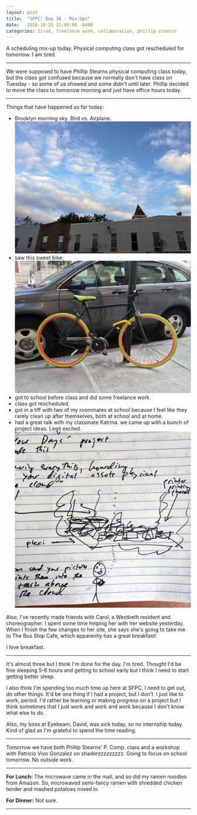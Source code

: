 ```yaml
---
layout: post
title:  "SFPC: Day 16 - Mix-Ups"
date:   2016-10-25 15:00:00 -0400
categories: tired, freelance work, collaboration, phillip stearns
---
```


A scheduling mix-up today. Physical computing class got rescheduled for tomorrow. I am tired.

-----

We were supposed to have Phillip Stearns physical computing class today, but the class got confused because we normally don't have class on Tuesday - so some of us showed and some didn't until later. Phillip decided to move the class to tomorrow morning and just have office hours today.

-----

Things that have happened so far today:

- Brooklyn morning sky. Bird vs. Airplane.
![Brooklyn sky](/images/IMG_4816.JPG)
- saw this sweet bike.
![sweet bike](/images/IMG_4824.JPG)
- got to school before class and did some freelance work.
- class got rescheduled.
- got in a tiff with two of my roommates at school because I feel like they rarely clean up after themselves, both at school and at home.
- had a great talk with my classmate Katrina. we came up with a bunch of project ideas. Legit excited.
![project ideas](/images/IMG_4825.JPG)

Also, I've recently made friends with Carol, a Westbeth resident and choreographer. I spent some time helping her with her website yesterday. When I finish the few changes to her site, she says she's going to take me to The Bus Stop Cafe, which apparently has a great breakfast!

I love breakfast.

-----

It's almost three but I think I'm done for the day. I'm tired. Thought I'd be fine sleeping 5-6 hours and getting to school early but I think I need to start getting better sleep.

I also think I'm spending too much time up here at SFPC. I need to get out, do other things. It'd be one thing if I had a project, but I don't. I just like to work, period. I'd rather be learning or making progress on a project but I think sometimes that I just work and work and work because I don't know what else to do.

Also, my boss at Eyebeam, David, was sick today, so no internship today. Kind of glad as I'm grateful to spend the time reading.

-----

Tomorrow we have both Phillip Stearns' P. Comp. class and a workshop with Patricio Vivo Gonzalez on shaderzzzzzzzzz. Going to focus on school tomorrow. No outside work.

-----

**For Lunch:** The microwave came in the mail, and so did my ramen noodles from Amazon. So, microwaved semi-fancy ramen with shredded chicken tender and mashed potatoes mixed in.

**For Dinner:** Not sure.

-----
